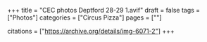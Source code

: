 +++
title = "CEC photos Deptford 28-29 1.avif"
draft = false
tags = ["Photos"]
categories = ["Circus Pizza"]
pages = [""]

citations = ["https://archive.org/details/img-6071-2"]
+++
